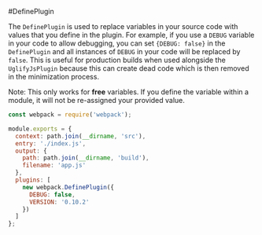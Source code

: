 #DefinePlugin

The `DefinePlugin` is used to replace variables in your source code with values that you define in the plugin. For example, if you use a `DEBUG` variable in your code to allow debugging, you can set `{DEBUG: false}` in the `DefinePlugin` and all instances of `DEBUG` in your code will be replaced by `false`. This is useful for production builds when used alongside the `UglifyJsPlugin` because this can create dead code which is then removed in the minimization process.

Note: This only works for **free** variables. If you define the variable within a module, it will not be re-assigned your provided value.

```javascript
const webpack = require('webpack');

module.exports = {
  context: path.join(__dirname, 'src'),
  entry: './index.js',
  output: {
    path: path.join(__dirname, 'build'),
    filename: 'app.js'
  },
  plugins: [
    new webpack.DefinePlugin({
      DEBUG: false,
      VERSION: '0.10.2'
    })
  ]
};
```